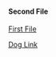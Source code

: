 #### Second File 

[First File](README.md)

[Dog Link](https://www.google.com/imgres?imgurl=https%3A%2F%2Fimg.huffingtonpost.com%2Fasset%2F5b7fdeab1900001d035028dc.jpeg%3Fcache%3Dsixpwrbb1s%26ops%3D1910_1000&imgrefurl=https%3A%2F%2Fwww.huffingtonpost.com%2Fentry%2Fsnoot-challenge-dogs-twitter-trend_us_5b7fdaeae4b072951511f7fb&docid=rvdvPddCaH9_9M&tbnid=Em0U67E7zup4VM%3A&vet=10ahUKEwjzxaSEv5vgAhUBjoMKHemjD4QQMwhxKAUwBQ..i&w=1910&h=1000&bih=917&biw=1904&q=dog&ved=0ahUKEwjzxaSEv5vgAhUBjoMKHemjD4QQMwhxKAUwBQ&iact=mrc&uact=8)

